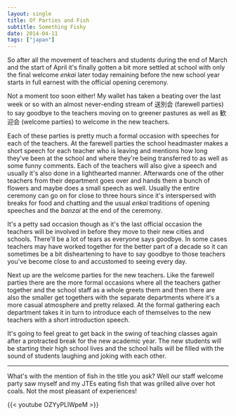 ```yaml
---
layout: single
title: Of Parties and Fish
subtitle: Something Fishy
date: 2014-04-11
tags: ["japan"]
---
```

So after all the movement of teachers and students during the end of March and the start of April it's finally gotten a bit more settled at school with only the final welcome _enkai_ later today remaining before the new school year starts in full earnest with the official opening ceremony.

Not a moment too soon either! My wallet has taken a beating over the last week or so with an almost never-ending stream of 送別会 (farewell parties) to say goodbye to the teachers moving on to greener pastures as well as 歓迎会 (welcome parties) to welcome in the new teachers.

Each of these parties is pretty much a formal occasion with speeches for each of the teachers. At the farewell parties the school headmaster makes a short speech for each teacher who is leaving and mentions how long they've been at the school and where they're being transferred to as well as some funny comments. Each of the teachers will also give a speech and usually it's also done in a lighthearted manner. Afterwards one of the other teachers from their department goes over and hands them a bunch of flowers and maybe does a small speech as well. Usually the entire ceremony can go on for close to three hours since it's interspersed with breaks for food and chatting and the usual _enkai_ traditions of opening speeches and the _banzai_ at the end of the ceremony.

It's a petty sad occasion though as it's the last official occasion the teachers will be involved in before they move to their new cities and schools. There'll be a lot of tears as everyone says goodbye. In some cases teachers may have worked together for the better part of a decade so it can sometimes be a bit disheartening to have to say goodbye to those teachers you've become close to and accustomed to seeing every day.

Next up are the welcome parties for the new teachers. Like the farewell parties there are the more formal occasions where all the teachers gather together and the school staff as a whole greets them and then there are also the smaller get togethers with the separate departments where it's a more casual atmosphere and pretty relaxed. At the formal gathering each department takes it in turn to introduce each of themselves to the new teachers with a short introduction speech.

It's going to feel great to get back in the swing of teaching classes again after a protracted break for the new academic year. The new students will be starting their high school lives and the school halls will be filled with the sound of students laughing and joking with each other.

* * *

What's with the mention of fish in the title you ask? Well our staff welcome party saw myself and my JTEs eating fish that was grilled alive over hot coals. Not the most pleasant of experiences!

{{< youtube OZYyPLlWpeM >}}